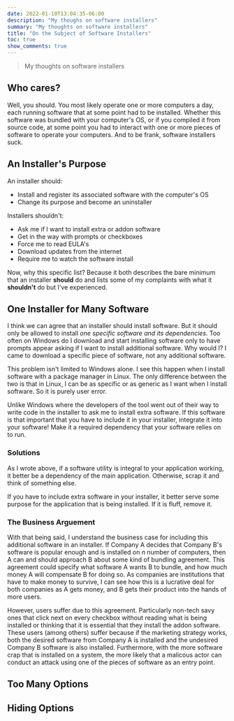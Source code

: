 ```yaml
---
date: 2022-01-10T13:04:35-06:00
description: "My thoughs on software installers"
summary: "My thoughts on software installers"
title: "On the Subject of Software Installers"
toc: true
show_comments: true
---
```


> My thoughts on software installers

## Who cares?

Well, you should. You most likely operate one or more computers a day, each running software that at some point had to be installed. Whether this software was bundled with your computer's OS, or if you compiled it from source code, at some point you had to interact with one or more pieces of software to operate your computers. And to be frank, software installers suck.

## An Installer's Purpose 

An installer should:

* Install and register its associated software with the computer's OS
* Change its purpose and become an uninstaller
 
Installers shouldn't:

* Ask me if I want to install extra or addon software
* Get in the way with prompts or checkboxes
* Force me to read EULA's
* Download updates from the internet
* Require me to watch the software install

Now, why this specific list? Because it both describes the bare minimum that an installer **should** do and lists some of my complaints with what it **shouldn't** do but I've experienced.

## One Installer for Many Software

I think we can agree that an installer should install software. But it should only be allowed to install *one specific software and its dependencies*. Too often on Windows do I download and start installing software only to have prompts appear asking if I want to install additional software. Why would I? I came to download a specific piece of software, not any additional software.

This problem isn't limited to Windows alone. I see this happen when I install software with a package manager in Linux. The only difference between the two is that in Linux, I can be as specific or as generic as I want when I install software. So it is purely user error.

Unlike Windows where the developers of the tool went out of their way to write code in the installer to ask me to install extra software. If this software is that important that you have to include it in your installer, integrate it into your software! Make it a required dependency that your software relies on to run.

### Solutions

As I wrote above, if a software utility is integral to your application working, it better be a dependency of the main application. Otherwise, scrap it and think of something else.

If you have to include extra software in your installer, it better serve some purpose for the application that is being installed. If it is fluff, remove it.

### The Business Arguement

With that being said, I understand the business case for including this additional software in an installer. If Company A decides that Company B's software is popular enough and is installed on *n* number of computers, then A can and should approach B about some kind of bundling agreement. This agreement could specify what software A wants B to bundle, and how much money A will compensate B for doing so. As companies are institutions that have to make money to survive, I can see how this is a lucrative deal for both companies as A gets money, and B gets their product into the hands of more users.

However, users suffer due to this agreement. Particularly non-tech savy ones that click next on every checkbox without reading what is being installed or thinking that it is essential that they install the addon software. These users (among others) suffer because if the marketing strategy works, both the desired software from Company A is installed and the undesired Company B software is also installed. Furthermore, with the more software crap that is installed on a system, the more likely that a malicous actor can conduct an attack using one of the pieces of software as an entry point.

## Too Many Options

## Hiding Options
